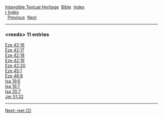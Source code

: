 [Intangible Textual Heritage](../../index)  [Bible](../index) 
[Index](index)   
[r Index](_r_)  
  [Previous](c09255)  [Next](c09257) 

------------------------------------------------------------------------

### &lt;reeds&gt; 11 entries

[Eze 42:16](../kjv/eze042.htm#016)  
[Eze 42:17](../kjv/eze042.htm#017)  
[Eze 42:18](../kjv/eze042.htm#018)  
[Eze 42:19](../kjv/eze042.htm#019)  
[Eze 42:20](../kjv/eze042.htm#020)  
[Eze 45:1](../kjv/eze045.htm#001)  
[Eze 48:8](../kjv/eze048.htm#008)  
[Isa 19:6](../kjv/isa019.htm#006)  
[Isa 19:7](../kjv/isa019.htm#007)  
[Isa 35:7](../kjv/isa035.htm#007)  
[Jer 51:32](../kjv/jer051.htm#032)  

------------------------------------------------------------------------

[Next: reel (2)](c09257)
